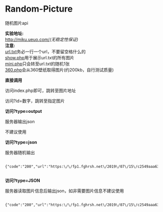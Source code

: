 # Random-Picture
随机图片api    

**实验地址:**  
<http://miku.ueuo.com/>*(无稳定性保证)*  
**注意:**  
[url.txt](http://miku.ueuo.com/url.txt)务必一行一个url，不要留空格什么的  
[show.php](http://miku.ueuo.com/show.php)用于展示url.txt的所有图片  
[mini.php](http://miku.ueuo.com/mini.php)只会转至url.txt的随机1张  
[360.php](http://miku.ueuo.com/360.php)会从360壁纸取得图片(约200kb，自行测试质量)  

  <section>
    <p class="h3"><strong>直接调用</strong></p>
    <p>访问index.php即可，跳转至图片地址</p>
    <p>访问?id=数字，跳转至指定图片</p>
  </section>
  <section>
    <p class="h3"><strong>访问?type=output</strong></p>
    <p>服务器输出json</p>
    <p>不建议使用</p>
  </section>
  <section>
    <p class="h3"><strong>访问?type=json</strong></p>
    <p>服务器随机输出</p>
    <pre class="language-html">
    <code class="language-html">     
{&quot;code&quot;:&quot;200&quot;,&quot;url&quot;:&quot;https:\/\/fp1.fghrsh.net\/2019\/07\/15\/c2549aaa63db078834ead6a92fe63b61.jpg&quot;}
    </code>
</pre>
  </section>
  <section>
    <p class="h3"><strong>访问?type=JSON</strong></p>
    <p>服务器读取图片信息后输出json，如非需要图片信息不建议使用</p>
    <pre class="language-html">
    <code class="language-html">     
{&quot;code&quot;:&quot;200&quot;,&quot;url&quot;:&quot;https:\/\/fp1.fghrsh.net\/2019\/07\/15\/c2549aaa63db078834ead6a92fe63b61.jpg&quot;,&quot;width&quot;:&quot;1920&quot;,&quot;height&quot;:&quot;1080&quot;,&quot;mime&quot;:&quot;image\/jpeg&quot;,&quot;size&quot;:&quot;821735&quot;}
    </code>
</pre>
  </section>